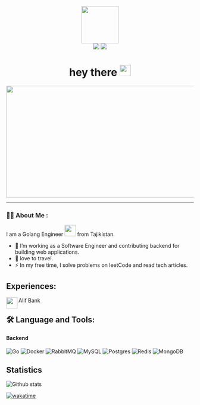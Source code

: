 
<div id="header" align="center">
  <img src="https://media.giphy.com/media/M9gbBd9nbDrOTu1Mqx/giphy.gif" width="100"/>
</div>
<div align="center" >
  <a href="https://t.me/HabibulloGulomidinov"> <img src="https://img.shields.io/badge/Telegram-2CA5E0?style=for-the-badge&logo=telegram&logoColor=white" /></a>
  <a href="https://www.linkedin.com/in/habibullo-gulomidinov-ba850a1b7"> <img src="https://img.shields.io/badge/linkedin-%230077B5.svg?style=for-the-badge&logo=linkedin&logoColor=white" /></a>
</div>

<h1 align="center">
  hey there
  <img src="https://media.giphy.com/media/hvRJCLFzcasrR4ia7z/giphy.gif" width="30px"/>
</h1>

<div align="center">
  <img src="https://media.giphy.com/media/dWesBcTLavkZuG35MI/giphy.gif" width="600" height="300"/>
</div>


---

### :woman_technologist: About Me :
I am a Golang Engineer <img src="https://media.giphy.com/media/WUlplcMpOCEmTGBtBW/giphy.gif" width="30"> from Tajikistan.
- :telescope: I’m working as a Software Engineer and contributing backend for building web applications.
- :seedling: love to travel.
- :zap: In my free time, I solve problems on leetCode and read tech articles.


## Experiences:
Alif Bank [<img align="left" width="30px" src="https://avatars.githubusercontent.com/u/17398990?s=200&v=4" />](http://alif.tj)

## 🛠 Language and Tools:

####  Backend
![Go](https://img.shields.io/badge/go-%2300ADD8.svg?style=for-the-badge&logo=go&logoColor=white)
![Docker](https://img.shields.io/badge/docker-%230db7ed.svg?style=for-the-badge&logo=docker&logoColor=white)
![RabbitMQ](https://img.shields.io/badge/Rabbitmq-FF6600?style=for-the-badge&logo=rabbitmq&logoColor=white)
![MySQL](https://img.shields.io/badge/mysql-%2300f.svg?style=for-the-badge&logo=mysql&logoColor=white)
![Postgres](https://img.shields.io/badge/postgres-%23316192.svg?style=for-the-badge&logo=postgresql&logoColor=white)
![Redis](https://img.shields.io/badge/redis-%23DD0031.svg?style=for-the-badge&logo=redis&logoColor=white)
![MongoDB](https://img.shields.io/badge/MongoDB-%234ea94b.svg?style=for-the-badge&logo=mongodb&logoColor=white)


## Statistics

![Github stats](https://github-readme-stats.vercel.app/api?username=Habibullo-1999&show_icons=true&theme=radical&hide_border=true&&count_private=true&include_all_commits=true")

[![wakatime](https://wakatime.com/badge/user/e488eb37-d982-4edc-a4a2-7f2e30b4d868.svg)](https://wakatime.com/@e488eb37-d982-4edc-a4a2-7f2e30b4d868)

